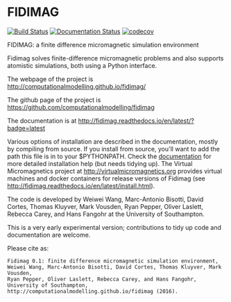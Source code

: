 FIDIMAG
=======

[![Build Status](https://travis-ci.org/computationalmodelling/fidimag.svg?branch=master)](https://travis-ci.org/computationalmodelling/fidimag)
[![Documentation Status](https://readthedocs.org/projects/fidimag/badge/?version=latest)](http://fidimag.readthedocs.org/en/latest/?badge=latest)
[![codecov](https://codecov.io/gh/computationalmodelling/fidimag/branch/master/graph/badge.svg)](https://codecov.io/gh/computationalmodelling/fidimag)

FIDIMAG: a finite difference micromagnetic simulation environment

Fidimag solves finite-difference micromagnetic problems and also
supports atomistic simulations, both using a Python interface.

The webpage of the project is http://computationalmodelling.github.io/fidimag/

The github page of the project is https://github.com/computationalmodelling/fidimag

The documentation is at http://fidimag.readthedocs.io/en/latest/?badge=latest

Various options of installation are described in the documentation, mostly by compiling from source. If you install from source, you'll want to add the path this file is in to your $PYTHONPATH. Check the [documentation](http://fidimag.readthedocs.org) for more
detailed installation help (but needs tidying up). The Virtual Micromagnetics project at http://virtualmicromagnetics.org provides virtual machines and docker containers for release versions of Fidimag (see http://fidimag.readthedocs.io/en/latest/install.html).

The code is developed by Weiwei Wang, Marc-Antonio Bisotti, David Cortes, Thomas Kluyver, Mark Vousden, Ryan Pepper, Oliver Laslett, Rebecca Carey, and Hans Fangohr at the University of Southampton.

This is a very early experimental version; contributions to tidy up code and documentation are welcome.

Please cite as:

    Fidimag 0.1: finite difference micromagnetic simulation environment,
    Weiwei Wang, Marc-Antonio Bisotti, David Cortes, Thomas Kluyver, Mark Vousden, 
    Ryan Pepper, Oliver Laslett, Rebecca Carey, and Hans Fangohr, 
    University of Southampton, http://computationalmodelling.github.io/fidimag (2016).

